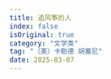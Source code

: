 ```yaml
---
title: 追风筝的人
index: false
isOriginal: true
category: "文学类"
tag: "（美）卡勒德 胡塞尼"
date: 2025-03-07
---
```


